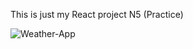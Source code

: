 This is just my React project N5 (Practice)

![Weather-App](https://github.com/JurFa/Weather-App/assets/132360685/32013592-72de-4bbf-a982-2e18bf6b5fdf)
